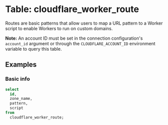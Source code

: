# Table: cloudflare_worker_route

Routes are basic patterns that allow users to map a URL pattern to a Worker script to enable Workers to run on custom domains.

**Note:** An account ID must be set in the connection configuration's `account_id` argument or through the `CLOUDFLARE_ACCOUNT_ID` environment variable to query this table.

## Examples

### Basic info

```sql
select
  id,
  zone_name,
  pattern,
  script
from
  cloudflare_worker_route;
```
